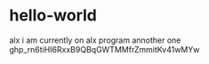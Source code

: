 # hello-world
alx
i am currently on alx program
annother one
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
